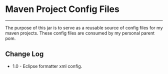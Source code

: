 # Maven Project Config Files
___
The purpose of this jar is to serve as a reusable source of config files for my maven projects. These config files are consumed by my personal parent pom.
## Change Log
* 1.0 - Eclipse formatter xml config.